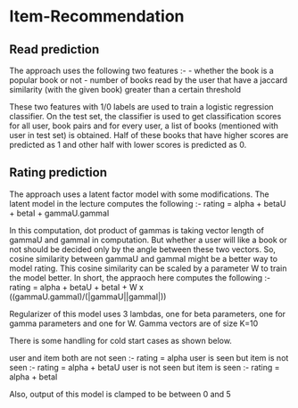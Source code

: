 # Item-Recommendation

## Read prediction

The approach uses the following two features :-
	- whether the book is a popular book or not
	- number of books read by the user that have a jaccard similarity (with the given book) greater than a certain threshold
	
These two features with 1/0 labels are used to train a logistic regression classifier. On the test set, the classifier is used to get classification
scores for all user, book pairs and for every user, a list of books (mentioned with user in test set) is obtained. Half of these books that have higher 
scores are predicted as 1 and other half with lower scores is predicted as 0.

## Rating prediction

The approach uses a latent factor model with some modifications. The latent model in the lecture computes the following :-
		rating = alpha + betaU + betaI + gammaU.gammaI

In this computation, dot product of gammas is taking vector length of gammaU and gammaI in computation. But whether a user will like a book or not should
be decided only by the angle between these two vectors. So, cosine similarity between gammaU and gammaI might be a better way to model rating. This cosine
similarity can be scaled by a parameter W to train the model better. In short, the appraoch here computes the following :-
		rating = alpha + betaU + betaI + W x ((gammaU.gammaI)/(|gammaU||gammaI|))
		
Regularizer of this model uses 3 lambdas, one for beta parameters, one for gamma parameters and one for W. Gamma vectors are of size K=10

There is some handling for cold start cases as shown below.

user and item both are not seen :- 		rating = alpha
user is seen but item is not seen :- 	rating = alpha + betaU
user is not seen but item is seen :-	rating = alpha + betaI

Also, output of this model is clamped to be between 0 and 5
